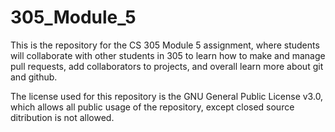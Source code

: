 # 305_Module_5
This is the repository for the CS 305 Module 5 assignment, where students will collaborate with other students in 305 to learn how to make and manage pull requests, add collaborators to projects, and overall learn more about git and github.

The license used for this repository is the GNU General Public License v3.0, which allows all public usage of the repository, except closed source ditribution is not allowed.
